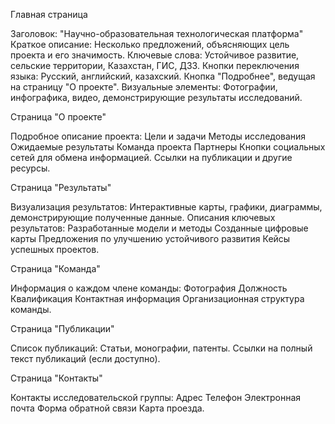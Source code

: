 Главная страница

Заголовок: "Научно-образовательная технологическая платформа"
Краткое описание: Несколько предложений, объясняющих цель проекта и его значимость.
Ключевые слова: Устойчивое развитие, сельские территории, Казахстан, ГИС, ДЗЗ.
Кнопки переключения языка: Русский, английский, казахский.
Кнопка "Подробнее", ведущая на страницу "О проекте".
Визуальные элементы: Фотографии, инфографика, видео, демонстрирующие результаты исследований.


Страница "О проекте"

Подробное описание проекта:
Цели и задачи
Методы исследования
Ожидаемые результаты
Команда проекта
Партнеры
Кнопки социальных сетей для обмена информацией.
Ссылки на публикации и другие ресурсы.


Страница "Результаты"

Визуализация результатов: Интерактивные карты, графики, диаграммы, демонстрирующие полученные данные.
Описания ключевых результатов:
Разработанные модели и методы
Созданные цифровые карты
Предложения по улучшению устойчивого развития
Кейсы успешных проектов.


Страница "Команда"

Информация о каждом члене команды:
Фотография
Должность
Квалификация
Контактная информация
Организационная структура команды.


Страница "Публикации"

Список публикаций: Статьи, монографии, патенты.
Ссылки на полный текст публикаций (если доступно).


Страница "Контакты"

Контакты исследовательской группы:
Адрес
Телефон
Электронная почта
Форма обратной связи
Карта проезда.
